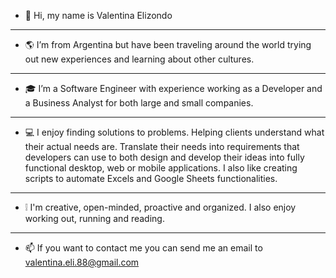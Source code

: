 - 👋 Hi, my name is Valentina Elizondo
----------------
- :earth_americas: I’m from Argentina but have been traveling around the world trying out new experiences and learning about other cultures.
----------------
- :mortar_board: I’m a Software Engineer with experience working as a Developer and a Business Analyst for both large and small companies.
----------------
- :computer: I enjoy finding solutions to problems. Helping clients understand what their actual needs are. Translate their needs into requirements that developers 
can use to both design and develop their ideas into fully functional desktop, web or mobile applications. I also like creating scripts to automate Excels
and Google Sheets functionalities.
----------------
- :grey_exclamation: I'm creative, open-minded, proactive and organized. I also enjoy working out, running and reading.
----------------
- 📫 If you want to contact me you can send me an email to valentina.eli.88@gmail.com

<!---
valenEliz/valenEliz is a ✨ special ✨ repository because its `README.md` (this file) appears on your GitHub profile.
You can click the Preview link to take a look at your changes.
--->


